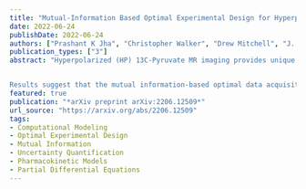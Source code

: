 ```yaml
---
title: "Mutual-Information Based Optimal Experimental Design for Hyperpolarized 13C-Pyruvate MRI"
date: 2022-06-24
publishDate: 2022-06-24
authors: ["Prashant K Jha", "Christopher Walker", "Drew Mitchell", "J. Tinsley Oden", "Dawid Schellingerhout", "James A. Bankson", "David T. Fuentes"]
publication_types: ["3"]
abstract: "Hyperpolarized (HP) 13C-Pyruvate MR imaging provides unique information about metabolic alterations indicative of the aggressiveness of certain cancer types. The information content of the HP-MRI data is fundamentally limited by the physics and chemistry of specific processes that take place at an atomic scale during a well-defined chemical reaction. The HP signal (magnetization of pyruvate and lactate) is a fixed resource that is established at the polarizer and naturally decays over time, and cannot be renewed after injection. The signal is further reduced with every radio-frequency excitation by the MR pulse sequence. Therefore, optimal experimental design (OED) for data acquisition is fundamentally important. A key parameter of interest recovered from HP-MRI measurements is the apparent pyruvate-to-lactate exchange rate, kPL, for measuring tumor metabolism. This manuscript presents an information-theory-based OED approach that minimizes the uncertainty in the rate parameter, kPL, recovered from the HP-MRI measurements. 


Results suggest that the mutual information-based optimal data acquisition strategy is likely to improve the precision of the measurements. For the particular MRI data examined here, pyruvate and lactate flip angles of 35 and 28 degrees, respectively, were the best choice in terms of accuracy and precision of the parameter recovery. Moreover, the recovery of rate parameter kPL from the data generated from the high-fidelity model highlights the influence of diffusion and strength of vascular source on the recovered rate parameter. Since the existing pharmacokinetic models for HP-MRI do not account for spatial variation, the optimized design parameters may not be fully optimal in a more general 3D setting."
featured: true
publication: "*arXiv preprint arXiv:2206.12509*"
url_source: "https://arxiv.org/abs/2206.12509"
tags:
- Computational Modeling
- Optimal Experimental Design
- Mutual Information
- Uncertainty Quantification
- Pharmacokinetic Models
- Partial Differential Equations
---
```


